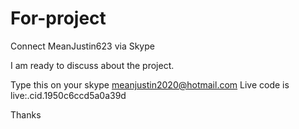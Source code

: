 # For-project
Connect MeanJustin623 via Skype

I am ready to discuss about the project.

Type this on your skype meanjustin2020@hotmail.com
Live code is live:.cid.1950c6ccd5a0a39d

Thanks
